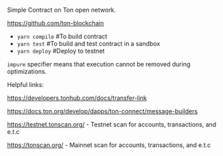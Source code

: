 Simple Contract on Ton open network.

https://github.com/ton-blockchain


- ```yarn compile``` #To build contract
- ```yarn test``` #To build and test contract in a sandbox
- ```yarn deploy``` #Deploy to testnet

```impure``` specifier means that execution cannot be removed during optimizations. 

Helpful links:

  https://developers.tonhub.com/docs/transfer-link
  
  https://docs.ton.org/develop/dapps/ton-connect/message-builders
  
  https://testnet.tonscan.org/ - Testnet scan for accounts, transactions, and e.t.c
  
  https://tonscan.org/ - Mainnet scan for accounts, transactions, and e.t.c

